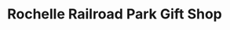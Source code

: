---
title: "Rochelle Railroad Park Gift Shop"
url: /rochelle/rochelle-railroad-park-gift-shop/
shop: gift
---